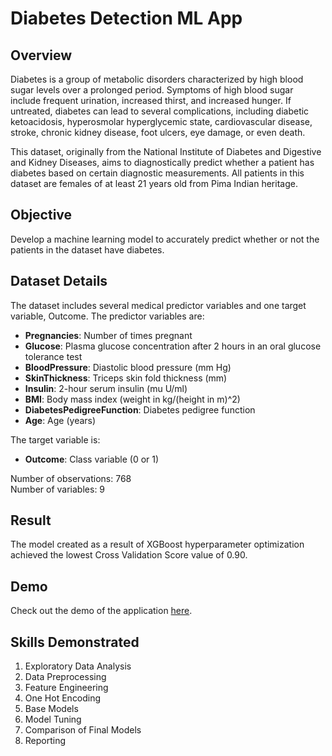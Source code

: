 # Diabetes Detection ML App

## Overview

Diabetes is a group of metabolic disorders characterized by high blood sugar levels over a prolonged period. Symptoms of high blood sugar include frequent urination, increased thirst, and increased hunger. If untreated, diabetes can lead to several complications, including diabetic ketoacidosis, hyperosmolar hyperglycemic state, cardiovascular disease, stroke, chronic kidney disease, foot ulcers, eye damage, or even death.

This dataset, originally from the National Institute of Diabetes and Digestive and Kidney Diseases, aims to diagnostically predict whether a patient has diabetes based on certain diagnostic measurements. All patients in this dataset are females of at least 21 years old from Pima Indian heritage.

## Objective

Develop a machine learning model to accurately predict whether or not the patients in the dataset have diabetes.

## Dataset Details

The dataset includes several medical predictor variables and one target variable, Outcome. The predictor variables are:

- **Pregnancies**: Number of times pregnant
- **Glucose**: Plasma glucose concentration after 2 hours in an oral glucose tolerance test
- **BloodPressure**: Diastolic blood pressure (mm Hg)
- **SkinThickness**: Triceps skin fold thickness (mm)
- **Insulin**: 2-hour serum insulin (mu U/ml)
- **BMI**: Body mass index (weight in kg/(height in m)^2)
- **DiabetesPedigreeFunction**: Diabetes pedigree function
- **Age**: Age (years)

The target variable is:
- **Outcome**: Class variable (0 or 1)

Number of observations: 768  
Number of variables: 9  

## Result

The model created as a result of XGBoost hyperparameter optimization achieved the lowest Cross Validation Score value of 0.90.

## Demo

Check out the demo of the application [here](https://christianthomasbadolo-diabete-prediction.streamlit.app/).

## Skills Demonstrated

1. Exploratory Data Analysis
2. Data Preprocessing
3. Feature Engineering
4. One Hot Encoding
5. Base Models
6. Model Tuning
7. Comparison of Final Models
8. Reporting